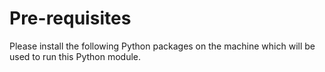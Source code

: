 # Pre-requisites

Please install the following Python packages on the machine which will be used to run this Python module.
